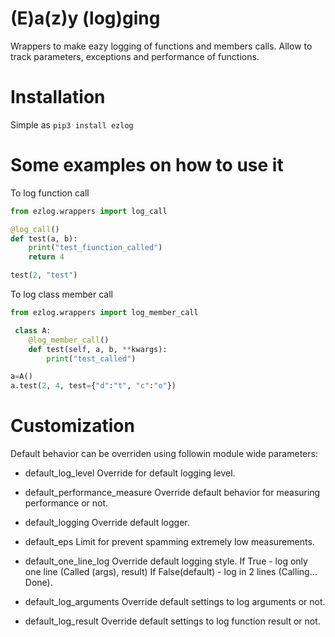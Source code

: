 # (E)a(z)y (log)ging

Wrappers to make eazy logging of functions and members calls.
Allow to track parameters, exceptions and performance of functions.

# Installation

Simple as `pip3 install ezlog`

# Some examples on how to use it

To log function call
```python
from ezlog.wrappers import log_call

@log_call()
def test(a, b):
    print("test_fiunction_called")
    return 4

test(2, "test")
```

To log class member call
```python
from ezlog.wrappers import log_member_call

 class A:
	@log_member_call()
    def test(self, a, b, **kwargs):
		print("test_called")

a=A()
a.test(2, 4, test={"d":"t", "c":"o"})
```

# Customization

Default behavior can be overriden using followin module wide parameters:

- default_log_level 
  Override for default logging level.

- default_performance_measure 
  Override default behavior for measuring performance or not.

- default_logging 
  Override default logger.

- default_eps
  Limit for prevent spamming extremely low measurements.

- default_one_line_log
  Override default logging style.
  If True - log only one line (Called (args), result)
  If False(default) - log in 2 lines (Calling... Done).

- default_log_arguments
  Override default settings to log arguments or not.

- default_log_result
  Override default settings to log function result or not.